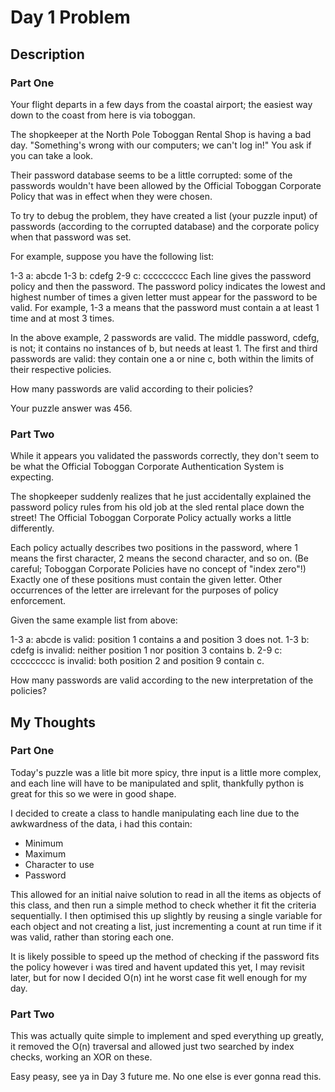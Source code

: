 # Day 1 Problem

## Description 

### Part One

Your flight departs in a few days from the coastal airport; the easiest way down to the coast from here is via toboggan.

The shopkeeper at the North Pole Toboggan Rental Shop is having a bad day. "Something's wrong with our computers; we can't log in!" You ask if you can take a look.

Their password database seems to be a little corrupted: some of the passwords wouldn't have been allowed by the Official Toboggan Corporate Policy that was in effect when they were chosen.

To try to debug the problem, they have created a list (your puzzle input) of passwords (according to the corrupted database) and the corporate policy when that password was set.

For example, suppose you have the following list:

1-3 a: abcde
1-3 b: cdefg
2-9 c: ccccccccc
Each line gives the password policy and then the password. The password policy indicates the lowest and highest number of times a given letter must appear for the password to be valid. For example, 1-3 a means that the password must contain a at least 1 time and at most 3 times.

In the above example, 2 passwords are valid. The middle password, cdefg, is not; it contains no instances of b, but needs at least 1. The first and third passwords are valid: they contain one a or nine c, both within the limits of their respective policies.

How many passwords are valid according to their policies?

Your puzzle answer was 456.

### Part Two

While it appears you validated the passwords correctly, they don't seem to be what the Official Toboggan Corporate Authentication System is expecting.

The shopkeeper suddenly realizes that he just accidentally explained the password policy rules from his old job at the sled rental place down the street! The Official Toboggan Corporate Policy actually works a little differently.

Each policy actually describes two positions in the password, where 1 means the first character, 2 means the second character, and so on. (Be careful; Toboggan Corporate Policies have no concept of "index zero"!) Exactly one of these positions must contain the given letter. Other occurrences of the letter are irrelevant for the purposes of policy enforcement.

Given the same example list from above:

1-3 a: abcde is valid: position 1 contains a and position 3 does not.
1-3 b: cdefg is invalid: neither position 1 nor position 3 contains b.
2-9 c: ccccccccc is invalid: both position 2 and position 9 contain c.

How many passwords are valid according to the new interpretation of the policies?

## My Thoughts

### Part One

Today's puzzle was a litle bit more spicy, thre input is a little more complex, and each line will have to be manipulated and split, thankfully python is great for this so we were in good shape.

I decided to create a class to handle manipulating each line due to the awkwardness of the data, i had this contain:

- Minimum
- Maximum
- Character to use
- Password

This allowed for an initial naive solution to read in all the items as objects of this class, and then run a simple method to check whether it fit the criteria sequentially. I then optimised this up slightly by reusing a single variable for each object and not creating a list, just incrementing a count at run time if it was valid, rather than storing each one.

It is likely possible to speed up the method of checking if the password fits the policy however i was tired and havent updated this yet, I may revisit later, but for now I decided O(n) int he worst case fit well enough for my day.

### Part Two

This was actually quite simple to implement and sped everything up greatly, it removed the O(n) traversal and allowed just two searched by index checks, working an XOR on these.

Easy peasy, see ya in Day 3 future me. No one else is ever gonna read this.
